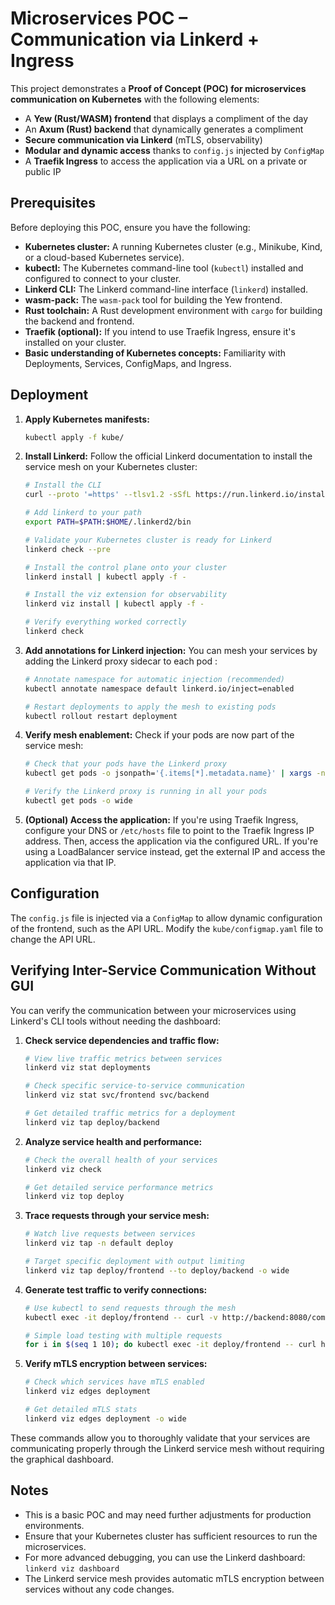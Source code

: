# Microservices POC – Communication via Linkerd + Ingress

This project demonstrates a **Proof of Concept (POC) for microservices communication on Kubernetes** with the following elements:

- A **Yew (Rust/WASM) frontend** that displays a compliment of the day
- An **Axum (Rust) backend** that dynamically generates a compliment
- **Secure communication via Linkerd** (mTLS, observability)
- **Modular and dynamic access** thanks to `config.js` injected by `ConfigMap`
- A **Traefik Ingress** to access the application via a URL on a private or public IP

## Prerequisites

Before deploying this POC, ensure you have the following:

- **Kubernetes cluster:** A running Kubernetes cluster (e.g., Minikube, Kind, or a cloud-based Kubernetes service).
- **kubectl:**  The Kubernetes command-line tool (`kubectl`) installed and configured to connect to your cluster.
- **Linkerd CLI:** The Linkerd command-line interface (`linkerd`) installed.
- **wasm-pack:**  The `wasm-pack` tool for building the Yew frontend.
- **Rust toolchain:**  A Rust development environment with `cargo` for building the backend and frontend.
- **Traefik (optional):** If you intend to use Traefik Ingress, ensure it's installed on your cluster.
- **Basic understanding of Kubernetes concepts:** Familiarity with Deployments, Services, ConfigMaps, and Ingress.

## Deployment

1.  **Apply Kubernetes manifests:**

    ```bash
    kubectl apply -f kube/
    ```

2.  **Install Linkerd:** Follow the official Linkerd documentation to install the service mesh on your Kubernetes cluster:

    ```bash
    # Install the CLI
    curl --proto '=https' --tlsv1.2 -sSfL https://run.linkerd.io/install | sh
    
    # Add linkerd to your path
    export PATH=$PATH:$HOME/.linkerd2/bin
    
    # Validate your Kubernetes cluster is ready for Linkerd
    linkerd check --pre
    
    # Install the control plane onto your cluster
    linkerd install | kubectl apply -f -
    
    # Install the viz extension for observability
    linkerd viz install | kubectl apply -f -
    
    # Verify everything worked correctly
    linkerd check
    ```

3.  **Add annotations for Linkerd injection:** You can mesh your services by adding the Linkerd proxy sidecar to each pod :

    ```bash
    # Annotate namespace for automatic injection (recommended)
    kubectl annotate namespace default linkerd.io/inject=enabled
    
    # Restart deployments to apply the mesh to existing pods
    kubectl rollout restart deployment
    ```

4.  **Verify mesh enablement:** Check if your pods are now part of the service mesh:

    ```bash
    # Check that your pods have the Linkerd proxy
    kubectl get pods -o jsonpath='{.items[*].metadata.name}' | xargs -n1 kubectl get pod -o yaml | grep linkerd.io/proxy-version
    
    # Verify the Linkerd proxy is running in all your pods
    kubectl get pods -o wide
    ```

5.  **(Optional) Access the application:** If you're using Traefik Ingress, configure your DNS or `/etc/hosts` file to point to the Traefik Ingress IP address. Then, access the application via the configured URL.  If you're using a LoadBalancer service instead, get the external IP and access the application via that IP.

## Configuration

The `config.js` file is injected via a `ConfigMap` to allow dynamic configuration of the frontend, such as the API URL.  Modify the `kube/configmap.yaml` file to change the API URL.

## Verifying Inter-Service Communication Without GUI

You can verify the communication between your microservices using Linkerd's CLI tools without needing the dashboard:

1. **Check service dependencies and traffic flow:**

   ```bash
   # View live traffic metrics between services
   linkerd viz stat deployments
   
   # Check specific service-to-service communication
   linkerd viz stat svc/frontend svc/backend
   
   # Get detailed traffic metrics for a deployment
   linkerd viz tap deploy/backend
   ```

2. **Analyze service health and performance:**

   ```bash
   # Check the overall health of your services
   linkerd viz check
   
   # Get detailed service performance metrics
   linkerd viz top deploy
   ```

3. **Trace requests through your service mesh:**

   ```bash
   # Watch live requests between services
   linkerd viz tap -n default deploy
   
   # Target specific deployment with output limiting
   linkerd viz tap deploy/frontend --to deploy/backend -o wide
   ```

4. **Generate test traffic to verify connections:**

   ```bash
   # Use kubectl to send requests through the mesh
   kubectl exec -it deploy/frontend -- curl -v http://backend:8080/compliment
   
   # Simple load testing with multiple requests
   for i in $(seq 1 10); do kubectl exec -it deploy/frontend -- curl http://backend:8080/compliment; done
   ```

5. **Verify mTLS encryption between services:**

   ```bash
   # Check which services have mTLS enabled
   linkerd viz edges deployment
   
   # Get detailed mTLS stats
   linkerd viz edges deployment -o wide
   ```

These commands allow you to thoroughly validate that your services are communicating properly through the Linkerd service mesh without requiring the graphical dashboard.

## Notes

*   This is a basic POC and may need further adjustments for production environments.
*   Ensure that your Kubernetes cluster has sufficient resources to run the microservices.
*   For more advanced debugging, you can use the Linkerd dashboard: `linkerd viz dashboard`
*   The Linkerd service mesh provides automatic mTLS encryption between services without any code changes.